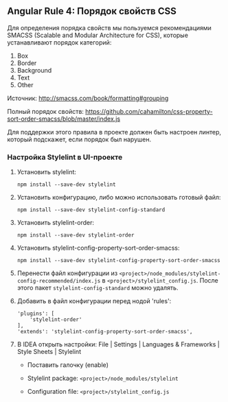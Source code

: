 ## Angular Rule 4: Порядок свойств CSS

Для определения порядка свойств мы пользуемся рекомендациями SMACSS (Scalable and Modular Architecture for CSS), которые устанавливают порядок категорий:
1. Box
2. Border
3. Background
4. Text
5. Other

Источник: http://smacss.com/book/formatting#grouping

Полный порядок свойств: https://github.com/cahamilton/css-property-sort-order-smacss/blob/master/index.js

Для поддержки этого правила в проекте должен быть настроен линтер, который подскажет, если порядок был нарушен.

### Настройка Stylelint в UI-проекте

1. Установить stylelint:
    ```
    npm install --save-dev stylelint
    ```
2. Установить конфигурацию, либо можно использовать готовый файл:
    ```
    npm install --save-dev stylelint-config-standard
    ```
3. Установить stylelint-order:
    ```
    npm install --save-dev stylelint-order
    ```
4. Установить stylelint-config-property-sort-order-smacss:
    ```
    npm install --save-dev stylelint-config-property-sort-order-smacss
    ```
5. Перенести файл конфигурации из `<project>/node_modules/stylelint-config-recommended/index.js` в `<project>/stylelint_config.js`. После этого пакет `stylelint-config-standard` можно удалять.

6. Добавить в файл конфигурации перед нодой 'rules':
    ```
    'plugins': [
        'stylelint-order'
    ],
    'extends': 'stylelint-config-property-sort-order-smacss',
    ```
7. В IDEA открыть настройки: File | Settings | Languages & Frameworks | Style Sheets | Stylelint

    - Поставить галочку (enable)

    - Stylelint package:
    `<project>/node_modules/stylelint`

    - Configuration file:
    `<project>/stylelint_config.js`
